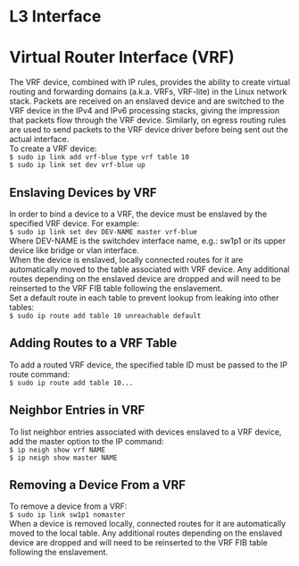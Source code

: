 # L3 Interface

# Virtual Router Interface (VRF)  
The VRF device, combined with IP rules, provides the ability to create virtual routing and forwarding domains (a.k.a. VRFs, VRF-lite) in the Linux network stack. Packets are received on an enslaved device and are switched to the VRF device in the IPv4 and IPv6 processing stacks, giving the impression that packets flow through the VRF device. Similarly, on egress routing rules are used to send packets to the VRF device driver before being sent out the actual interface.  
To create a VRF device:  
`$ sudo ip link add vrf-blue type vrf table 10`  
`$ sudo ip link set dev vrf-blue up`  

## Enslaving Devices by VRF  
In order to bind a device to a VRF, the device must be enslaved by the specified VRF device. For example:  
`$ sudo ip link set dev DEV-NAME master vrf-blue`  
   Where DEV-NAME is the switchdev interface name, e.g.: sw1p1 or its upper device like bridge or vlan interface.  
When the device is enslaved, locally connected routes for it are automatically moved to the table associated with VRF device. Any additional routes depending on the enslaved device are dropped and will need to be reinserted to the VRF FIB table following the enslavement.  
Set a default route in each table to prevent lookup from leaking into other tables:  
`$ sudo ip route add table 10 unreachable default`

## Adding Routes to a VRF Table  
To add a routed VRF device, the specified table ID must be passed to the IP route command:  
`$ sudo ip route add table 10...`  

## Neighbor Entries in VRF  
To list neighbor entries associated with devices enslaved to a VRF device, add the master option to the IP command:  
`$ ip neigh show vrf NAME`  
`$ ip neigh show master NAME`  

## Removing a Device From a VRF  
To remove a device from a VRF:  
`$ sudo ip link sw1p1 nomaster`  
When a device is removed locally, connected routes for it are automatically moved to the local table. Any additional routes depending on the enslaved device are dropped and will need to be reinserted to the VRF FIB table following the enslavement.  
